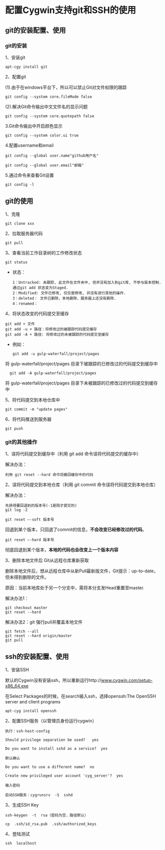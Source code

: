 # 配置Cygwin支持git和SSH的使用

## git的安装配置、使用

### git的安装

1、安装git

    apt-cgy install git

2、配置git

(1).由于在windows平台下，所以可以禁止Git对文件权限的跟踪

    git config --system core.fileMode false

(2).解决Git命令输出中文文件名的显示问题

    git config --system core.quotepath false

3.Git命令输出中开启颜色显示

    git config --system color.ui true

4.配置username和email

    git config --global user.name"github用户名"

    git config --global user.email"邮箱"

5.通过命令来查看Git设置

    git config -l


## git的使用

1、克隆
    
    git clone xxx

2、拉取服务器代码
    
    git pull
    
3、查看当前工作目录树的工作修改状态
    
    git status
    
- 状态：

      1：Untracked: 未跟踪, 此文件在文件夹中, 但并没有加入到git库, 不参与版本控制. 通过git add 状态变为Staged.
      2：Modified: 文件已修改, 仅仅是修改, 并没有进行其他的操作.
      3：deleted： 文件已删除，本地删除，服务器上还没有删除.
      4：renamed：

    
4、将状态改变的代码提交至缓存

    git add + 文件
    git add -u + 路径：将修改过的被跟踪代码提交缓存
    git add -A + 路径: 将修改过的未被跟踪的代码提交至缓存
    
- 例如：

      git add -u gulp-waterfall/project/pages
      
将 gulp-waterfall/project/pages 目录下被跟踪的已修改过的代码提交到缓存中

      git add -A gulp-waterfall/project/pages
      
将 gulp-waterfall/project/pages 目录下未被跟踪的已修改过的代码提交到缓存中

5、将代码提交到本地仓库中

    git commit -m "update pages"
    
6、将代码推送到服务器

    git push
    
### git的其他操作
    
1、误将代码提交到缓存中（利用 git add 命令误将代码提交的缓存中）

解决办法：

    利用 git reset --hard 命令将撤回缓存中的代码

2、误将代码提交到本地仓库（利用 git commit 命令误将代码提交到本地仓库）

解决办法：

    先获得要回退到的版本号(-1是刚才提交的)
    git log -2

    git reset —-soft 版本号
    
回退到某个版本，只回退了commit的信息，**不会改变已经修改过的代码**。

    git reset —-hard 版本号
    
彻底回退到某个版本，**本地的代码也会改变上一个版本内容**

3、删除本地文件后 Git从远程仓库重新获取

删除本地文件后，想从远程仓库中从新Pull最新版文件，Git提示：up-to-date，但未得到删除的文件。

原因：当前本地库处于另一个分支中，需将本分支发Head重置至master.

解决办法1：

    git checkout master 
    git reset --hard

解决办法2：git 强行pull并覆盖本地文件

    git fetch --all  
    git reset --hard origin/master 
    git pull


## ssh的安装配置、使用

1、安装SSH

默认的Cygwin没有安装ssh，所以重新运行http://www.cygwin.com/setup-x86_64.exe

在Select Packages的时候，在search输入ssh，选择openssh:The OpenSSH server and client programs

    apt-cyg install openssh

2、配置SSH服务（以管理员身份运行cygwin）

    执行：ssh-host-config

    Should privilege separation be used?   yes

    Do you want to install sshd as a service?  yes

    默认确认

    Do you want to use a different name?  no

    Create new privileged user account 'cyg_server'?  yes

    输入密码

    启动SSH服务：cygrunsrv  -S  sshd

3、生成SSH Key

    ssh-keygen  -t  rsa（密码为空，路径默认）

    cp  .ssh/id_rsa.pub  .ssh/authorized_keys

4、登陆测试

    ssh  localhost


